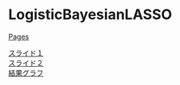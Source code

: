 # LogisticBayesianLASSO

[Pages](https://uminchu618.github.io/LogisticBayesianLASSO/)
 
[スライド１](slides.html)  
[スライド２](slides2.html)  
[結果グラフ](simple_graph.html)  
